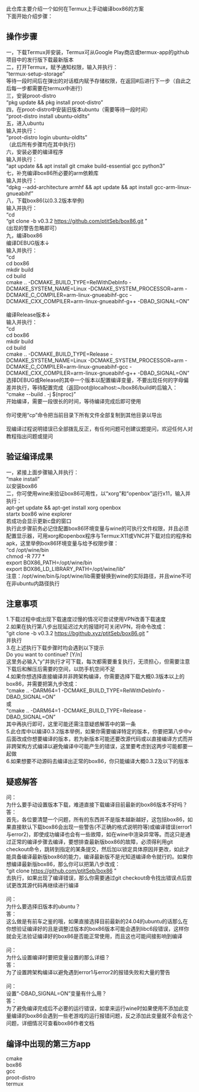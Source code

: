 此仓库主要介绍一个如何在Termux上手动编译box86的方案
<br>
下面开始介绍步骤：
## 操作步骤
一，下载Termux并安装，Termux可从Google Play商店或termux-app的github项目中的发行版下载最新版本
<br>
二，打开Termux，赋予通知权限，输入并执行：
<br>
“termux-setup-storage”
<br>
等待一段时间后在弹出的对话框内赋予存储权限，在返回#后进行下一步（自此之后每一步都需要在termux中进行）
<br>
三，安装proot-distro
<br>
“pkg update && pkg install proot-distro”
<br>
四，在proot-distro中安装旧版本ubuntu（需要等待一段时间）
<br>
“proot-distro install ubuntu-oldlts”
<br>
五，进入ubuntu
<br>
输入并执行：
<br>
“proot-distro login ubuntu-oldlts”
<br>
（此后所有步骤均在其中执行)
<br>
六，安装必要的编译程序
<br>
输入并执行：
<br>
“apt update && apt install git cmake build-essential gcc python3”
<br>
七，补充编译box86所必要的arm依赖库
<br>
输入并执行：
<br>
“dpkg --add-architecture armhf &&  apt update && apt install gcc-arm-linux-gnueabihf”
<br>
八，下载box86(以0.3.2版本举例)
<br>
输入并执行：
<br>
“cd
<br>
“git clone -b v0.3.2 https://github.com/ptitSeb/box86.git ”
<br>
(出现的警告忽略即可）
<br>
九，编译box86
<br>
编译DEBUG版本↓
<br>
输入并执行：
<br>
“cd
<br>
cd box86
<br>
mkdir build
<br>
cd build
<br>
cmake .. -DCMAKE_BUILD_TYPE=RelWithDebInfo -DCMAKE_SYSTEM_NAME=Linux -DCMAKE_SYSTEM_PROCESSOR=arm -DCMAKE_C_COMPILER=arm-linux-gnueabihf-gcc -DCMAKE_CXX_COMPILER=arm-linux-gnueabihf-g++ -DBAD_SIGNAL=ON”
<br>
<br>
编译Release版本↓
<br>
输入并执行：
<br>
“cd
<br>
cd box86
<br>
mkdir build
<br>
cd build
<br>
cmake .. -DCMAKE_BUILD_TYPE=Release -DCMAKE_SYSTEM_NAME=Linux -DCMAKE_SYSTEM_PROCESSOR=arm -DCMAKE_C_COMPILER=arm-linux-gnueabihf-gcc -DCMAKE_CXX_COMPILER=arm-linux-gnueabihf-g++ -DBAD_SIGNAL=ON”
<br>
选择DEBUG或Release的其中一个版本以配置编译变量，不要出现任何的字母偏差并执行，等待配置完成（返回root@localhost:~/box86/build#)后输入：
<br>
“cmake --build . -j $(nproc)”
<br>
开始编译，需要一段很长的时间，等待编译完成后即可使用
<br>
<br>
你可使用“cp”命令把当前目录下所有文件全部复制到其他目录以导出
<br>
<br>
现编译过程说明错误已全部拨乱反正，有任何问题可创建议题提问，欢迎任何人对教程指出问题或提问
<br>
## 验证编译成果
一，紧接上面步骤输入并执行：
<br>
“make install”
<br>
以安装box86
<br>
二，你可使用wine来验证box86可用性，以“xorg”和“openbox”运行x11，输入并执行：
<br>
apt-get update && apt-get install xorg openbox
<br>
startx box86 wine explorer
<br>
若成功会显示更新c盘的窗口
<br>
执行此步骤前务必记住配置box86环境变量与wine的可执行文件权限，并且必须配置显示器，可用xorg和openbox程序与Termux:X11或VNC并下载对应的程序和apk，这里举例box86环境变量与给予权限步骤：
<br>
“cd /opt/wine/bin 
<br>
chmod -R 777 *
<br>
export BOX86_PATH=/opt/wine/bin
<br>
export BOX86_LD_LIBRARY_PATH=/opt/wine/lib”
<br>
注意：/opt/wine/bin与/opt/wine/lib需要替换到wine的实际路径，并且wine不可在非ubuntu内路径执行
<br>
## 注意事项
1.下载过程中或出现下载速度过慢的情况可尝试使用VPN改善下载速度
<br>
2.如果在执行第八步出现延迟过大的报错时可关闭VPN，将命令改成：
<br>
“git clone -b v0.3.2 https://bgithub.xyz/ptitSeb/box86.git ”
<br>
并执行
<br>
3.在上述执行下载步骤时均会遇到以下提示
<br>
Do you want to continue? [Y/n]
<br>
这里务必输入“y”并执行才可下载，每次都需要重复执行，无须担心，但需要注意下载后和解压后需要的空间，以防手机空间不足
<br>
4.如果你想选择直接编译并非跨架构编译，你需要选择下载大概0.3版本以上的box86，并需要把第九步改成：
<br>
“cmake .. -DARM64=1 -DCMAKE_BUILD_TYPE=RelWithDebInfo -DBAD_SIGNAL=ON”
<br>
或
<br>
“cmake .. -DARM64=1 -DCMAKE_BUILD_TYPE=Release -DBAD_SIGNAL=ON”
<br>
其中再执行即可，这里可能还需注意疑惑解答中的第一条
<br>
5.此仓库中以编译0.3.2版本举例，如果你需要编译特定的版本，你要把第八步中v后面改成你想要编译的版本，若为新版本可能还要改源代码或以直接编译方式而并非跨架构方式编译以避免编译中可能产生的错误，这里要考虑到这两步可能都要一起做
<br>
6.如果想要不动源码去编译出正常的box86，你只能编译大概0.3.2及以下的版本
<br>
## 疑惑解答
问：
<br>
为什么要手动设置版本下载，难道直接下载编译目前最新的box86版本不好吗？
<br>
答：
<br>
首先，各位要清楚一个问题，所有的东西并不是版本越新越好，这包括box86，如果直接默认下载box86会出现一些警告(不正确的格式说明符等)或编译错误(error1与error2)，即使成功编译也会有一些故障，如在wine中渲染异常等。而这只是通过正常的编译步骤去编译，要想排查最新版box86的故障，必须得利用git checkout命令，跳转到指定的某条提交，然后加以锁定具体原因并更改，如此才能具备编译最新版box86的能力，编译最新版不是光知道编译命令就行的。如果你想编译最新版box86，那么你可以把第八步改成：
<br>
“git clone https://github.com/ptitSeb/box86 ”
<br>
去执行，如果出现了编译错误，那么你需要通过git checkout命令找出错误点后尝试更改其源代码再继续进行编译
<br>
<br>
问：
<br>
为什么要选择旧版本的ubuntu？
<br>
答：
<br>
这么做是有前车之鉴的哦，如果直接选择目前最新的24.04的ubuntu的话那么在你想验证编译好的且是调整过版本的box86版本可能会遇到libc6段错误，这样你就会无法验证编译好的box86是否能正常使用，而且这也可能间接影响到编译
<br>
<br>
问：
<br>
为什么设置编译时要把变量设置的那么详细？
<br>
答：
<br>
为了设置跨架构编译以避免遇到error1与error2的报错失败和大量的警告
<br>
<br>
问：
<br>
设置“-DBAD_SIGNAL=ON”变量有什么用？
<br>
答：
<br>
为了避免编译完成后不必要的运行错误，如拿来运行wine时如果使用不添加此变量编译的box86会遇到一些老游戏的运行报错问题，反之添加此变量就不会有这个问题，详细情况可查看box86作者文档
<br>
## 编译中出现的第三方app
cmake
<br>
box86
<br>
gcc
<br>
proot-distro
<br>
termux